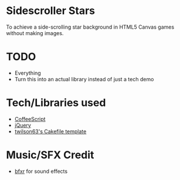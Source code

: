 Sidescroller Stars
===============
To achieve a side-scrolling star background in HTML5 Canvas games without making images.

TODO
===============
* Everything
* Turn this into an actual library instead of just a tech demo

Tech/Libraries used
===============
* [CoffeeScript](http://coffeescript.org/)
* [jQuery](http://jquery.com/)
* [twilson63's Cakefile template](https://github.com/twilson63/cakefile-template)

Music/SFX Credit
===============
* [bfxr](http://www.bfxr.net/) for sound effects

